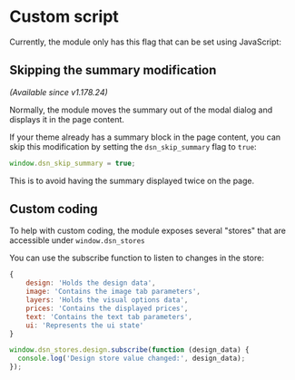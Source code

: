 # Custom script

Currently, the module only has this flag that can be set using JavaScript:

## Skipping the summary modification

_(Available since v1.178.24)_

Normally, the module moves the summary out of the modal dialog and displays it in the page content.

If your theme already has a summary block in the page content, you can skip this modification by setting
the `dsn_skip_summary` flag to `true`:

```js
window.dsn_skip_summary = true;
```

This is to avoid having the summary displayed twice on the page.

## Custom coding

To help with custom coding, the module exposes several "stores" that are accessible under `window.dsn_stores`

You can use the subscribe function to listen to changes in the store:

```js
{
    design: 'Holds the design data',
    image: 'Contains the image tab parameters',
    layers: 'Holds the visual options data',
    prices: 'Contains the displayed prices',
    text: 'Contains the text tab parameters',
    ui: 'Represents the ui state'
}
```

```js
window.dsn_stores.design.subscribe(function (design_data) {
  console.log('Design store value changed:', design_data);
});
```
